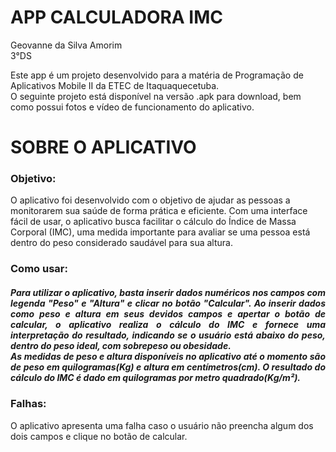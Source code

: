 <Style>
h5 {
  font-weight: none;
  text-align: justify;
}
</Style>

# APP CALCULADORA IMC
Geovanne da Silva Amorim<br/>
3°DS

Este app é um projeto desenvolvido para a matéria de Programação de Aplicativos Mobile II da ETEC de Itaquaquecetuba.<br/>
O seguinte projeto está disponível na versão .apk para download, bem como possui fotos e vídeo de funcionamento do aplicativo.

<h1>SOBRE O APLICATIVO</h1>
<h3>Objetivo:</h3>
O aplicativo foi desenvolvido com o objetivo de ajudar as pessoas a monitorarem sua saúde de forma prática e eficiente. Com uma interface fácil de usar, o aplicativo busca facilitar o cálculo do Índice de Massa Corporal (IMC), uma medida importante para avaliar se uma pessoa está dentro do peso considerado saudável para sua altura.<br/>

<h3>Como usar:</h3>
<h5>Para utilizar o aplicativo, basta inserir dados numéricos nos campos com legenda "Peso" e "Altura" e clicar no botão "Calcular".
Ao inserir dados como peso e altura em seus devidos campos e apertar o botão de calcular, o aplicativo realiza o cálculo do IMC e fornece uma interpretação do resultado, indicando se o usuário está abaixo do peso, dentro do peso ideal, com sobrepeso ou obesidade.<br/>
As medidas de peso e altura disponíveis no aplicativo até o momento são de peso em quilogramas(Kg) e altura em centímetros(cm). O resultado do cálculo do IMC é dado em quilogramas por metro quadrado(Kg/m²).</h5>

<h3>Falhas:</h3>
O aplicativo apresenta uma falha caso o usuário não preencha algum dos dois campos e clique no botão de calcular.
